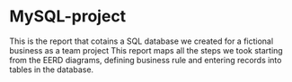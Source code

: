 # MySQL-project
This is the report that cotains a SQL database we created for a fictional business as a team project
This report maps all the steps we took starting from the EERD diagrams, defining business rule and entering records into tables in the database.
